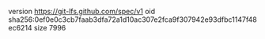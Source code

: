 version https://git-lfs.github.com/spec/v1
oid sha256:0ef0e0c3cb7faab3dfa72a1d10ac307e2fca9f307942e93dfbc1147f48ec6214
size 7996
